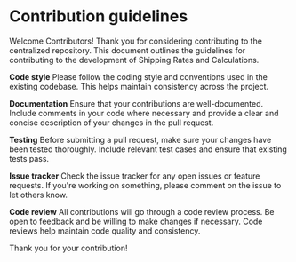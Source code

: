 # Contribution guidelines
Welcome Contributors!
Thank you for considering contributing to the centralized repository. This document outlines the guidelines for contributing to the development of Shipping Rates and Calculations.

**Code style**
Please follow the coding style and conventions used in the existing codebase. This helps maintain consistency across the project.

**Documentation**
Ensure that your contributions are well-documented. Include comments in your code where necessary and provide a clear and concise description of your changes in the pull request.

**Testing**
Before submitting a pull request, make sure your changes have been tested thoroughly. Include relevant test cases and ensure that existing tests pass.

**Issue tracker**
Check the issue tracker for any open issues or feature requests. If you're working on something, please comment on the issue to let others know.

**Code review**
All contributions will go through a code review process. Be open to feedback and be willing to make changes if necessary. Code reviews help maintain code quality and consistency.

Thank you for your contribution!
